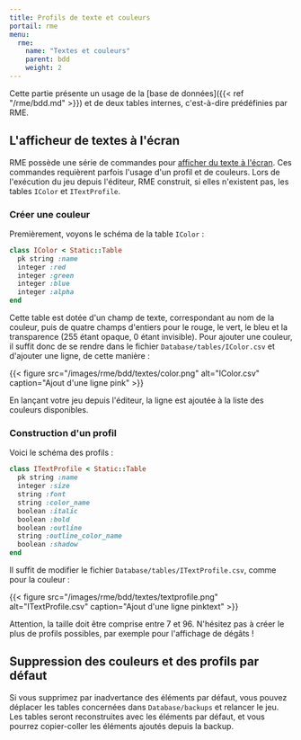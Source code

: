 ```yaml
---
title: Profils de texte et couleurs
portail: rme
menu:
  rme:
    name: "Textes et couleurs"
    parent: bdd
    weight: 2
---
```


Cette partie présente un usage de la [base de données]({{< ref "/rme/bdd.md" >}}) et de deux tables internes, c'est-à-dire prédéfinies par RME.

## L'afficheur de textes à l'écran

RME possède une série de commandes pour [afficher du texte à l'écran](http://rmex.github.io/RMEDoc/#text_show). Ces commandes requièrent parfois l'usage d'un profil et de couleurs. Lors de l'exécution du jeu depuis l'éditeur, RME construit, si elles n'existent pas, les tables `IColor` et `ITextProfile`.

### Créer une couleur

Premièrement, voyons le schéma de la table `IColor` :

```ruby
class IColor < Static::Table
  pk string :name
  integer :red
  integer :green
  integer :blue
  integer :alpha
end
```

Cette table est dotée d'un champ de texte, correspondant au nom de la couleur, puis de quatre champs d'entiers pour le rouge, le vert, le bleu et la transparence (255 étant opaque, 0 étant invisible). Pour ajouter une couleur, il suffit donc de se rendre dans le fichier `Database/tables/IColor.csv` et d'ajouter une ligne, de cette manière :

{{< figure src="/images/rme/bdd/textes/color.png" alt="IColor.csv" caption="Ajout d'une ligne pink" >}}

En lançant votre jeu depuis l'éditeur, la ligne est ajoutée à la liste des couleurs disponibles.

### Construction d'un profil

Voici le schéma des profils :

```ruby
class ITextProfile < Static::Table
  pk string :name
  integer :size
  string :font
  string :color_name
  boolean :italic
  boolean :bold
  boolean :outline
  string :outline_color_name
  boolean :shadow
end
```

Il suffit de modifier le fichier `Database/tables/ITextProfile.csv`, comme pour la couleur :

{{< figure src="/images/rme/bdd/textes/textprofile.png" alt="ITextProfile.csv" caption="Ajout d'une ligne pinktext" >}}

Attention, la taille doit être comprise entre 7 et 96. N'hésitez pas à créer le plus de profils possibles, par exemple pour l'affichage de dégâts !

## Suppression des couleurs et des profils par défaut

Si vous supprimez par inadvertance des éléments par défaut, vous pouvez déplacer les tables concernées dans `Database/backups` et relancer le jeu. Les tables seront reconstruites avec les éléments par défaut, et vous pourrez copier-coller les éléments ajoutés depuis la backup.